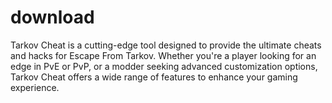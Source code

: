 # download
Tarkov Cheat is a cutting-edge tool designed to provide the ultimate cheats and hacks for Escape From Tarkov. Whether you're a player looking for an edge in PvE or PvP, or a modder seeking advanced customization options, Tarkov Cheat offers a wide range of features to enhance your gaming experience. 
